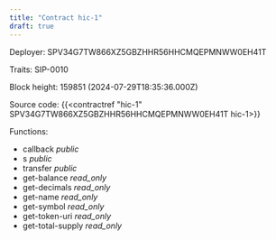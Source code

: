 ```yaml
---
title: "Contract hic-1"
draft: true
---
```

Deployer: SPV34G7TW866XZ5GBZHHR56HHCMQEPMNWW0EH41T

Traits:
 SIP-0010



Block height: 159851 (2024-07-29T18:35:36.000Z)

Source code: {{<contractref "hic-1" SPV34G7TW866XZ5GBZHHR56HHCMQEPMNWW0EH41T hic-1>}}

Functions:

* callback _public_
* s _public_
* transfer _public_
* get-balance _read_only_
* get-decimals _read_only_
* get-name _read_only_
* get-symbol _read_only_
* get-token-uri _read_only_
* get-total-supply _read_only_
